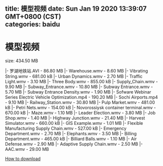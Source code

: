 
title: 模型视频
date: Sun Jan 19 2020 13:39:07 GMT+0800 (CST)    
categories: baidu
---

# 模型视频
size: 434.50 MB
 
 
|- 罗湖地铁站.AVI - 86.80 MB
|- Warehouse.wmv - 8.60 MB
|- Vibrating String.wmv - 681.00 kB
|- Urban Dynamics.wmv - 2.70 MB
|- Traffic Light.wmv - 3.10 MB
|- Three Body.wmv - 855.00 kB
|- Supply_Chain.wmv - 9.90 MB
|- Subway_Entrance.wmv - 10.80 MB
|- Subway Entrance.wmv - 5.70 MB
|- Subway Entrance Density.wmv - 1.90 MB
|- Sofware Webinar Series Electric Vehicle Optimization.mp4 - 190.20 MB
|- Sochi Airports.mp4 - 9.10 MB
|- Railway_Station.wmv - 30.80 MB
|- Pulp Market.wmv - 481.00 kB
|- Petri Nets.wmv - 154.00 kB
|- Novorossiysk container terminal.wmv - 670.00 kB
|- Maze.wmv - 1.10 MB
|- Leader Election.wmv - 3.80 MB
|- Job Shop.wmv - 1.40 MB
|- Highway Junction.wmv - 21.40 MB
|- Harvest Simulator.wmv - 660.00 kB
|- GIS Example.wmv - 1.01 MB
|- Flexible Manufacturing Supply Chain.wmv - 527.00 kB
|- Emergency Department.wmv - 2.70 MB
|- Elephants.wmv - 3.50 MB
|- Billing Department.wmv - 465.00 kB
|- Billiard Balls.wmv - 1.10 MB
|- Air Defense.wmv - 2.90 MB
|- Adaptive Supply Chain.wmv - 2.50 MB
|- AAC.wmv - 29.00 MB

[How to download](https://bpcam.bemobtrk.com/go/2ceec3aa-1ca2-46d6-b9ff-aaa5c184517c?jno=3606)